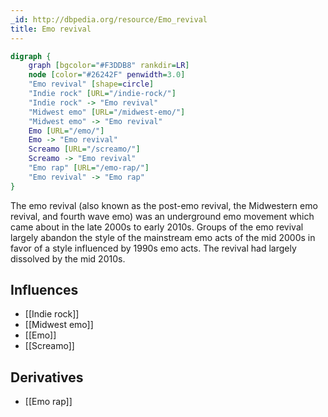 ```yaml
---
_id: http://dbpedia.org/resource/Emo_revival
title: Emo revival
---
```


```dot
digraph {
	graph [bgcolor="#F3DDB8" rankdir=LR]
	node [color="#26242F" penwidth=3.0]
	"Emo revival" [shape=circle]
	"Indie rock" [URL="/indie-rock/"]
	"Indie rock" -> "Emo revival"
	"Midwest emo" [URL="/midwest-emo/"]
	"Midwest emo" -> "Emo revival"
	Emo [URL="/emo/"]
	Emo -> "Emo revival"
	Screamo [URL="/screamo/"]
	Screamo -> "Emo revival"
	"Emo rap" [URL="/emo-rap/"]
	"Emo revival" -> "Emo rap"
}
```

The emo revival (also known as the post-emo revival, the Midwestern emo revival, and fourth wave emo) was an underground emo movement which came about in the late 2000s to early 2010s. Groups of the emo revival largely abandon the style of the mainstream emo acts of the mid 2000s in favor of a style influenced by 1990s emo acts. The revival had largely dissolved by the mid 2010s.

## Influences

- [[Indie rock]]
- [[Midwest emo]]
- [[Emo]]
- [[Screamo]]

## Derivatives

- [[Emo rap]]
